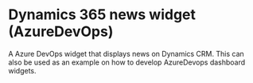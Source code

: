 # Dynamics 365 news widget (AzureDevOps)
A Azure DevOps widget that displays news on Dynamics CRM. This can also be used as an example on how to develop AzureDevops dashboard widgets.

